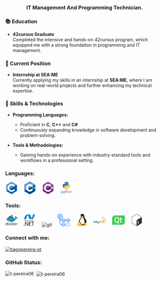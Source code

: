 <h3 align="center">IT Management And Programming Technician.</h3>

<h3 align="left"> 📚 Education </h3>

- **42cursus Graduate**  
  Completed the intensive and hands-on 42cursus program, which equipped me with a strong foundation in programming and IT management.

<h3 align="left"> 💼 Current Position </h3>

- **Internship at SEA:ME**  
  Currently applying my skills in an internship at **SEA:ME**, where I am working on real-world projects and further enhancing my technical expertise.

<h3 align="left"> 🌱 Skills & Technologies </h3>

- **Programming Languages:**
  - Proficient in **C**, **C++** and **C#**
  - Continuously expanding knowledge in software development and problem-solving.

- **Tools & Methodologies:**
  - Gaining hands-on experience with industry-standard tools and workflows in a professional setting.

<h3 align="left">Languages: </h3>
<p align="left"> 
  <img src="https://raw.githubusercontent.com/devicons/devicon/master/icons/c/c-original.svg" alt="c" width="40" height="40"/>
  <img width="10" />
  <img src="https://raw.githubusercontent.com/devicons/devicon/master/icons/cplusplus/cplusplus-original.svg" alt="cplusplus" width="40" height="40"/>
  <img width="10" />
  <img src="https://raw.githubusercontent.com/devicons/devicon/master/icons/csharp/csharp-original.svg" alt="csharp" width="40" height="40"/>
  <img width="10" />
  <img src="https://raw.githubusercontent.com/devicons/devicon/master/icons/python/python-original-wordmark.svg" alt="python" width="40" height="40"/>
  <img width="10" />
</p>

<h3 align="left">Tools: </h3>
<p align="left">
    <img src="https://raw.githubusercontent.com/devicons/devicon/master/icons/docker/docker-original-wordmark.svg" alt="docker" width="40" height="40"/>
    <img width="10" />
    <img src="https://raw.githubusercontent.com/devicons/devicon/master/icons/dot-net/dot-net-original-wordmark.svg" alt="dotnet" width="40" height="40"/>
    <img width="10" />
    <img src="https://www.vectorlogo.zone/logos/git-scm/git-scm-icon.svg" alt="git" width="40" height="40"/>
    <img width="10" />
    <img src="https://raw.githubusercontent.com/devicons/devicon/master/icons/githubactions/githubactions-original.svg" alt="githubactions" width="40" height="40"/>
    <img width="10" />
    <img src="https://raw.githubusercontent.com/devicons/devicon/master/icons/linux/linux-original.svg" alt="linux" width="40" height="40"/>
    <img width="10" />
    <img src="https://raw.githubusercontent.com/devicons/devicon/master/icons/mysql/mysql-original-wordmark.svg" alt="mysql" width="40" height="40"/>
    <img width="10" />
    <img src="https://raw.githubusercontent.com/devicons/devicon/master/icons/qt/qt-original.svg" alt="qt" width="40" height="40"/>
    <img width="10" />
    <img src="https://raw.githubusercontent.com/devicons/devicon/master/icons/bash/bash-original.svg" alt="bash" width="40" height="40"/>
</p>

<h3 align="left">Connect with me:</h3>
<p align="left">
  <a href="https://linkedin.com/in/tiagopereira-pt" target="blank"><img align="center" src="https://raw.githubusercontent.com/rahuldkjain/github-profile-readme-generator/master/src/images/icons/Social/linked-in-alt.svg" alt="tiagopereira-pt" height="30" width="40" />
  </a>
</p>

<h3 align="left">GitHub Status:</h3>
<p>
  <img align="left" src="https://github-readme-stats.vercel.app/api?username=t-pereira06&show_icons=true&locale=en&theme=github_dark&hide_border=true" alt="t-pereira06" />
</p>
<p>&nbsp;
  <img align="center" src="https://github-readme-stats.vercel.app/api/top-langs/?username=t-pereira06&layout=compact&theme=github_dark&hide_border=true" alt="t-pereira06" />
</p>
